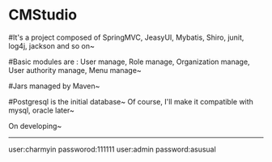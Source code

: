 CMStudio
========

#It's a project composed of SpringMVC, JeasyUI, Mybatis, Shiro, junit, log4j, jackson and so on~

#Basic modules are : User manage, Role manage, Organization manage, User authority manage, Menu manage~ 

#Jars managed by Maven~

#Postgresql is the initial database~ Of course, I'll make it compatible with mysql, oracle later~ 

On developing~

-------------
user:charmyin passworod:111111
user:admin password:asusual